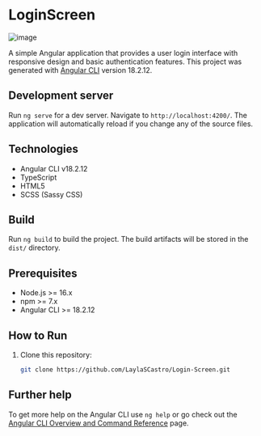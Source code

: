 # LoginScreen
![image](https://github.com/user-attachments/assets/d864c2c4-7f6f-4561-b1ef-a686229fe393)

A simple Angular application that provides a user login interface with responsive design and basic authentication features.
This project was generated with [Angular CLI](https://github.com/angular/angular-cli) version 18.2.12.

## Development server

Run `ng serve` for a dev server. Navigate to `http://localhost:4200/`. The application will automatically reload if you change any of the source files.

## Technologies

- Angular CLI v18.2.12
- TypeScript
- HTML5
- SCSS (Sassy CSS)

## Build

Run `ng build` to build the project. The build artifacts will be stored in the `dist/` directory.

## Prerequisites

- Node.js >= 16.x
- npm >= 7.x
- Angular CLI >= 18.2.12

## How to Run

1. Clone this repository:
   ```bash
   git clone https://github.com/LaylaSCastro/Login-Screen.git
   
## Further help

To get more help on the Angular CLI use `ng help` or go check out the [Angular CLI Overview and Command Reference](https://angular.dev/tools/cli) page.
